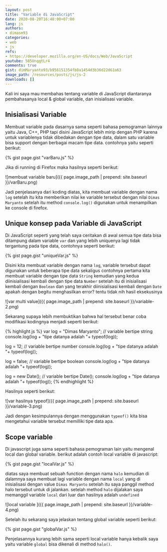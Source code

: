 ```yaml
---
layout: post
title: "Variable di JavaScript"
date: 2020-08-20T16:48:00+07:00
lang: js
authors:
- dimasm93
categories:
- web
- js
refs: 
- https://developer.mozilla.org/en-US/docs/Web/JavaScript
youtube: 585UnqgtLr4
comments: true
gist: dimMaryanto93/b956151354fb8a1454d3b36d22d61a63
image_path: /resources/posts/js/js-2
downloads: []
---
```


 Kali ini saya mau membahas tentang variable di JavaScript diantaranya pembahasanya local & global variable, dan inisialisasi variable.

 <!--more-->

 ## Inisialisasi Variable

Membuat variable pada dasarnya sama seperti bahasa pemograman lainnya yaitu Java, C++, PHP tapi disini JavaScript lebih mirip dengan PHP karena untuk variablenya tidak dibedakan dengan tipe data, dalam satu variable bisa support dengan berbagai macam tipe data. contohnya yaitu seperti berikut:

{% gist page.gist "varBaru.js" %}

Jika di running di Firefox maka hasilnya seperti berikut:

![membuat variable baru]({{ page.image_path | prepend: site.baseurl }}/varBaru.png)

Jadi penjelasanya dari koding diatas, kita membuat variable dengan nama `log` setelah itu kita memberikan nilai ke variable tersebut dengan nilai `Dimas Maryanto` setelah itu method `console.log()` digunakan untuk menampilkan ke console di firefox.

## Unique konsep pada Variable di JavaScript

Di JavaScript seperti yang telah saya ceritakan di awal semua tipe data bisa ditampung dalam variable `var` dan yang lebih uniquenya lagi tidak tergantung pada tipe data, contohnya seperti berikut:

{% gist page.gist "uniqueVar.js" %}

Disini kita membuat variable dengan nama `log`, variable tersebut dapat digunakan untuk beberapa tipe data sekaligus contohnya pertama kita membuat variable dengan tipe data `String` kemudian yang kedua diinisialisasi kembali dengan tipe data `Number` setelah itu di inisialisasi kembali dengan `Boolean` dan yang terakhir diinisialisasi kembali dengan `Date` apakah dengan begitu menghasilkan error? tentu tidak nih hasil eksekusinya

![var multi value]({{ page.image_path | prepend: site.baseurl }}/variable-2.png)

Sekarang supaya lebih membuktikan bahwa hal tersebut benar coba modifikasi kodingnya menjadi seperti berikut:

{% highlight js %}
var log = "Dimas Maryanto"; // variable bertipe string
console.log(log + "tipe datanya adalah "+ typeof(log));

log = 12; // variable bertipe number
console.log(log + "tipe datanya adalah "+ typeof(log));

log = false; // variable bertipe boolean
console.log(log + "tipe datanya adalah "+ typeof(log));

log = new Date(); // variable bertipe Date();
console.log(log + "tipe datanya adalah "+ typeof(log));
{% endhighlight %}

Hasilnya seperti berikut:

![var hasilnya typeof]({{ page.image_path | prepend: site.baseurl }}/variable-3.png)

Jadi dengan kesimpulannya dengan menggunakan `typeof()` kita bisa mengetahui variable tersebut memilliki tipe data apa.

## Scope variable

Di javascript juga sama seperti bahasa pemograman lain yaitu mengenal local dan global variable. berikut adalah contoh local variable di javascript:

{% gist page.gist "localVar.js" %}

diatas saya membuat sebuah function dengan nama `halo` kemudian di dalamnya saya membuat lagi variable dengan nama `local` yang di inisialisasi dengan value `Dimas Maryanto` setelah itu saya panggil method halo tersebut untuk di jalankan. setelah method `halo` dijalakan saya memanggil variable `local` dari luar dan hasilnya adalah `undefined`

![local variable ]({{ page.image_path | prepend: site.baseurl }}/variable-4.png)

Setelah itu sekarang saya jelaskan tentang global variable seperti berikut:

{% gist page.gist "globalVar.js" %}

Penjelasannya kurang lebih sama seperti local variable hanya kebalik saya yaitu variable `global` bisa dikenali di method `halo()`. 